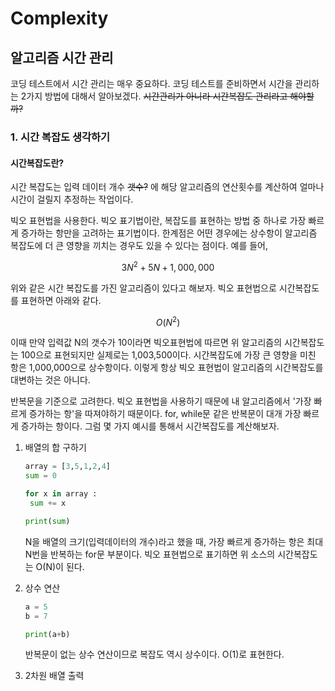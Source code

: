 # Complexity
## 알고리즘 시간 관리
코딩 테스트에서 시간 관리는 매우 중요하다. 코딩 테스트를 준비하면서 시간을 관리하는 2가지 방법에 대해서 알아보겠다.
~~시간관리가 아니라 시간복잡도 관리라고 해야할까?~~

### 1. 시간 복잡도 생각하기
#### 시간복잡도란?
시간 복잡도는 입력 데이터 개수 ~~갯수?~~ 에 해당 알고리즘의 연산횟수를 계산하여 얼마나 시간이 걸릴지 추정하는 작업이다.

빅오 표현법을 사용한다.
빅오 표기법이란, 복잡도를 표현하는 방법 중 하나로 가장 빠르게 증가하는 항만을 고려하는 표기법이다. 한계점은 어떤 경우에는 상수항이 알고리즘 복잡도에 더 큰 영향을 끼치는 경우도 있을 수 있다는 점이다. 예를 들어, 

$$
3N^2 + 5N + 1,000,000
$$

위와 같은 시간 복잡도를 가진 알고리즘이 있다고 해보자. 빅오 표현법으로 시간복잡도를 표현하면 아래와 같다.

$$
O(N^2)
$$

이때 만약 입력값 N의 갯수가 10이라면 빅오표현법에 따르면 위 알고리즘의 시간복잡도는 100으로 표현되지만 실제로는 1,003,500이다. 시간복잡도에 가장 큰 영향을 미친 항은 1,000,000으로 상수항이다. 이렇게 항상 빅오 표현법이 알고리즘의 시간복잡도를 대변하는 것은 아니다.



반복문을 기준으로 고려한다. 빅오 표현법을 사용하기 때문에 내 알고리즘에서 '가장 빠르게 증가하는 항'을 따져야하기 때문이다. for, while문 같은 반복문이 대개 가장 빠르게 증가하는 항이다. 그럼 몇 가지 예시를 통해서 시간복잡도를 계산해보자.

1. 배열의 합 구하기

   ```python
   array = [3,5,1,2,4]
   sum = 0
   
   for x in array :
   	sum += x
   
   print(sum)
   ```

   N을 배열의 크기(입력데이터의 개수)라고 했을 때, 가장 빠르게 증가하는 항은 최대 N번을 반복하는 for문 부분이다. 빅오 표현법으로 표기하면 위 소스의 시간복잡도는 O(N)이 된다.

2. 상수 연산

   ```python
   a = 5
   b = 7
   
   print(a+b)
   ```

   반복문이 없는 상수 연산이므로 복잡도 역시 상수이다. O(1)로 표현한다.

3. 2차원 배열 출력

   ```python
   
   ```

   
